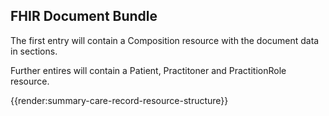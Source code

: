 ## FHIR Document Bundle

The first entry will contain a Composition resource with the document data in sections.

Further entires will contain a Patient, Practitoner and PractitionRole resource.

<div class="summary-structure-img">
{{render:summary-care-record-resource-structure}}
</div>